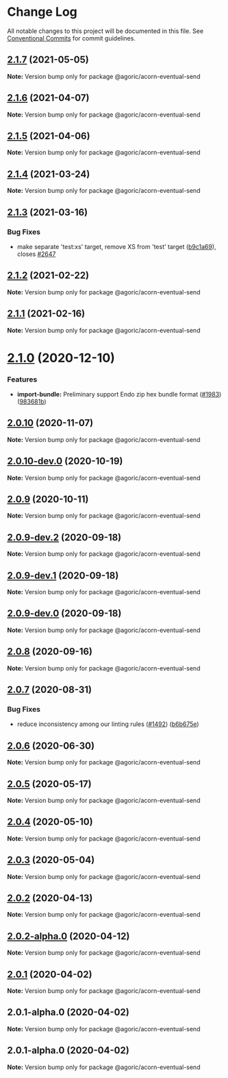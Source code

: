 # Change Log

All notable changes to this project will be documented in this file.
See [Conventional Commits](https://conventionalcommits.org) for commit guidelines.

## [2.1.7](https://github.com/Agoric/agoric-sdk/compare/@agoric/acorn-eventual-send@2.1.6...@agoric/acorn-eventual-send@2.1.7) (2021-05-05)

**Note:** Version bump only for package @agoric/acorn-eventual-send





## [2.1.6](https://github.com/Agoric/agoric-sdk/compare/@agoric/acorn-eventual-send@2.1.5...@agoric/acorn-eventual-send@2.1.6) (2021-04-07)

**Note:** Version bump only for package @agoric/acorn-eventual-send





## [2.1.5](https://github.com/Agoric/agoric-sdk/compare/@agoric/acorn-eventual-send@2.1.4...@agoric/acorn-eventual-send@2.1.5) (2021-04-06)

**Note:** Version bump only for package @agoric/acorn-eventual-send





## [2.1.4](https://github.com/Agoric/agoric-sdk/compare/@agoric/acorn-eventual-send@2.1.3...@agoric/acorn-eventual-send@2.1.4) (2021-03-24)

**Note:** Version bump only for package @agoric/acorn-eventual-send





## [2.1.3](https://github.com/Agoric/agoric-sdk/compare/@agoric/acorn-eventual-send@2.1.2...@agoric/acorn-eventual-send@2.1.3) (2021-03-16)


### Bug Fixes

* make separate 'test:xs' target, remove XS from 'test' target ([b9c1a69](https://github.com/Agoric/agoric-sdk/commit/b9c1a6987093fc8e09e8aba7acd2a1618413bac8)), closes [#2647](https://github.com/Agoric/agoric-sdk/issues/2647)





## [2.1.2](https://github.com/Agoric/agoric-sdk/compare/@agoric/acorn-eventual-send@2.1.1...@agoric/acorn-eventual-send@2.1.2) (2021-02-22)

**Note:** Version bump only for package @agoric/acorn-eventual-send





## [2.1.1](https://github.com/Agoric/agoric-sdk/compare/@agoric/acorn-eventual-send@2.1.0...@agoric/acorn-eventual-send@2.1.1) (2021-02-16)

**Note:** Version bump only for package @agoric/acorn-eventual-send





# [2.1.0](https://github.com/Agoric/agoric-sdk/compare/@agoric/acorn-eventual-send@2.0.10...@agoric/acorn-eventual-send@2.1.0) (2020-12-10)


### Features

* **import-bundle:** Preliminary support Endo zip hex bundle format ([#1983](https://github.com/Agoric/agoric-sdk/issues/1983)) ([983681b](https://github.com/Agoric/agoric-sdk/commit/983681bfc4bf512b6bd90806ed9220cd4fefc13c))





## [2.0.10](https://github.com/Agoric/agoric-sdk/compare/@agoric/acorn-eventual-send@2.0.10-dev.0...@agoric/acorn-eventual-send@2.0.10) (2020-11-07)

**Note:** Version bump only for package @agoric/acorn-eventual-send





## [2.0.10-dev.0](https://github.com/Agoric/agoric-sdk/compare/@agoric/acorn-eventual-send@2.0.9...@agoric/acorn-eventual-send@2.0.10-dev.0) (2020-10-19)

**Note:** Version bump only for package @agoric/acorn-eventual-send





## [2.0.9](https://github.com/Agoric/agoric-sdk/compare/@agoric/acorn-eventual-send@2.0.9-dev.2...@agoric/acorn-eventual-send@2.0.9) (2020-10-11)

**Note:** Version bump only for package @agoric/acorn-eventual-send





## [2.0.9-dev.2](https://github.com/Agoric/agoric-sdk/compare/@agoric/acorn-eventual-send@2.0.9-dev.1...@agoric/acorn-eventual-send@2.0.9-dev.2) (2020-09-18)

**Note:** Version bump only for package @agoric/acorn-eventual-send





## [2.0.9-dev.1](https://github.com/Agoric/agoric-sdk/compare/@agoric/acorn-eventual-send@2.0.9-dev.0...@agoric/acorn-eventual-send@2.0.9-dev.1) (2020-09-18)

**Note:** Version bump only for package @agoric/acorn-eventual-send





## [2.0.9-dev.0](https://github.com/Agoric/agoric-sdk/compare/@agoric/acorn-eventual-send@2.0.8...@agoric/acorn-eventual-send@2.0.9-dev.0) (2020-09-18)

**Note:** Version bump only for package @agoric/acorn-eventual-send





## [2.0.8](https://github.com/Agoric/agoric-sdk/compare/@agoric/acorn-eventual-send@2.0.7...@agoric/acorn-eventual-send@2.0.8) (2020-09-16)

**Note:** Version bump only for package @agoric/acorn-eventual-send





## [2.0.7](https://github.com/Agoric/agoric-sdk/compare/@agoric/acorn-eventual-send@2.0.6...@agoric/acorn-eventual-send@2.0.7) (2020-08-31)


### Bug Fixes

* reduce inconsistency among our linting rules ([#1492](https://github.com/Agoric/agoric-sdk/issues/1492)) ([b6b675e](https://github.com/Agoric/agoric-sdk/commit/b6b675e2de110e2af19cad784a66220cab21dacf))





## [2.0.6](https://github.com/Agoric/agoric-sdk/compare/@agoric/acorn-eventual-send@2.0.5...@agoric/acorn-eventual-send@2.0.6) (2020-06-30)

**Note:** Version bump only for package @agoric/acorn-eventual-send





## [2.0.5](https://github.com/Agoric/agoric-sdk/compare/@agoric/acorn-eventual-send@2.0.4...@agoric/acorn-eventual-send@2.0.5) (2020-05-17)

**Note:** Version bump only for package @agoric/acorn-eventual-send





## [2.0.4](https://github.com/Agoric/agoric-sdk/compare/@agoric/acorn-eventual-send@2.0.3...@agoric/acorn-eventual-send@2.0.4) (2020-05-10)

**Note:** Version bump only for package @agoric/acorn-eventual-send





## [2.0.3](https://github.com/Agoric/agoric-sdk/compare/@agoric/acorn-eventual-send@2.0.2...@agoric/acorn-eventual-send@2.0.3) (2020-05-04)

**Note:** Version bump only for package @agoric/acorn-eventual-send





## [2.0.2](https://github.com/Agoric/agoric-sdk/compare/@agoric/acorn-eventual-send@2.0.2-alpha.0...@agoric/acorn-eventual-send@2.0.2) (2020-04-13)

**Note:** Version bump only for package @agoric/acorn-eventual-send





## [2.0.2-alpha.0](https://github.com/Agoric/agoric-sdk/compare/@agoric/acorn-eventual-send@2.0.1...@agoric/acorn-eventual-send@2.0.2-alpha.0) (2020-04-12)

**Note:** Version bump only for package @agoric/acorn-eventual-send





## [2.0.1](https://github.com/Agoric/agoric-sdk/compare/@agoric/acorn-eventual-send@2.0.1-alpha.0...@agoric/acorn-eventual-send@2.0.1) (2020-04-02)

**Note:** Version bump only for package @agoric/acorn-eventual-send





## 2.0.1-alpha.0 (2020-04-02)

**Note:** Version bump only for package @agoric/acorn-eventual-send





## 2.0.1-alpha.0 (2020-04-02)

**Note:** Version bump only for package @agoric/acorn-eventual-send
